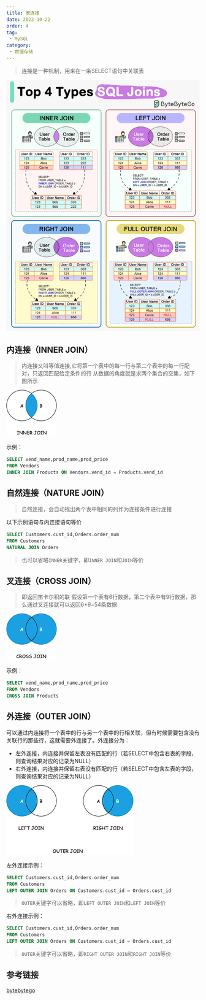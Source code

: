 ```yaml
---
title: 表连接
date: 2022-10-22
order: 4
tag:
 - MySQL
category:
 - 数据存储
---
```



<!-- more -->

> 连接是一种机制，用来在一条SELECT语句中关联表


![](./images/sql-join.webp)

## 内连接（INNER JOIN）

> 内连接又叫等值连接,它将第一个表中的每一行与第二个表中的每一行配对，只返回匹配给定条件的行
> 从数据的角度就是求两个集合的交集，如下图所示

![内连接](./images/inner-join.png)

示例：

```sql
SELECT vend_name,prod_name,prod_price
FROM Vendors
INNER JOIN Products ON Vendors.vend_id = Products.vend_id
```

## 自然连接（NATURE JOIN）

> 自然连接，会自动找出两个表中相同的列作为连接条件进行连接

以下示例语句与内连接语句等价

```sql
SELECT Customers.cust_id,Orders.order_num
FROM Customers
NATURAL JOIN Orders
```

> 也可以省略`INNER`关键字，即`INNER JOIN`和`JOIN`等价

## 叉连接（CROSS JOIN）

> 即返回笛卡尔积的联
> 假设第一个表有6行数据，第二个表中有9行数据，那么通过叉连接就可以返回6*9=54条数据

![叉连接](./images/cross-join.png)

示例：

```sql
SELECT vend_name,prod_name,prod_price
FROM Vendors
CROSS JOIN Products
```

## 外连接（OUTER JOIN）

可以通过内连接将一个表中的行与另一个表中的行相关联，但有时候需要包含没有关联行的那些行，这就需要外连接了。外连接分为：

- 左外连接，内连接并保留左表没有匹配的行（若SELECT中包含右表的字段，则查询结果对应的记录为NULL）
- 右外连接，内连接并保留右表没有匹配的行（若SELECT中包含左表的字段，则查询结果对应的记录为NULL）

![外连接](./images/outer-join.png)

左外连接示例：

```sql
SELECT Customers.cust_id,Orders.order_num
FROM Customers
LEFT OUTER JOIN Orders ON Customers.cust_id = Orders.cust_id
```

> `OUTER`关键字可以省略，即`LEFT OUTER JOIN`和`LEFT JOIN`等价

右外连接示例：

```sql
SELECT Customers.cust_id,Orders.order_num
FROM Customers
LEFT OUTER JOIN Orders ON Customers.cust_id = Orders.cust_id
```

> `OUTER`关键字可以省略，即`RIGHT OUTER JOIN`和`RIGHT JOIN`等价


## 参考链接

[bytebytego](https://blog.bytebytego.com/p/ep90-how-do-sql-joins-work)